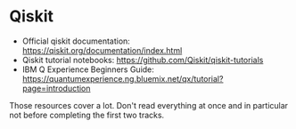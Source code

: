 # Qiskit

- Official qiskit documentation: https://qiskit.org/documentation/index.html
- Qiskit tutorial notebooks: https://github.com/Qiskit/qiskit-tutorials
- IBM Q Experience Beginners Guide: https://quantumexperience.ng.bluemix.net/qx/tutorial?page=introduction

Those resources cover a lot. Don't read everything at once and in particular
not before completing the first two tracks.
